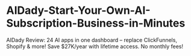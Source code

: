 # AIDady-Start-Your-Own-AI-Subscription-Business-in-Minutes
AIDady Review: 24 AI apps in one dashboard – replace ClickFunnels, Shopify &amp; more! Save $27K/year with lifetime access. No monthly fees!
